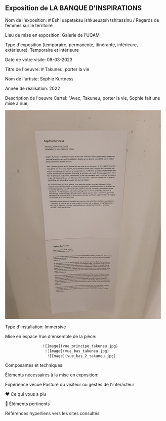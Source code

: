 
## Exposition de LA BANQUE D'INSPIRATIONS

Nom de l'exposition: # Eshi uapatakau ishkueuatsh tshitassinu / Regards de femmes sur le territoire

Lieu de mise en exposition: Galerie de l'UQAM

Type d'exposition (temporaire, permanente, itinérante, intérieure, extérieure): Temporaire et intérieure

Date de votre visite: 08-03-2023

Titre de l'oeuvre: # Takuneu, porter la vie

Nom de l'artiste: Sophie Kurtness

Année de réalisation: 2022

Description de l'oeuvre Cartel:
"Avec, Takuneu, porter la vie, Sophie fait une mise a nue, 


![Image](description_ouvre_takuneu.jpg)

Type d'installation: Immersive

Mise en espace Vue d'ensemble de la pièce:
                     
                     ![Image](vue_principe_takuneu.jpg)
                      ![Image](vue_bas_takuneu.jpg)
                       ![Image](vue_bas_2_takuneu.jpg)
                      

Composantes et techniques: 

Éléments nécessaires à la mise en exposition:

Expérience vécue Posture du visiteur ou gestes de l'interacteur

❤️ Ce qui vous a plu

🤔 Éléments pertinents 

Références hyperliens vers les sites consultés
